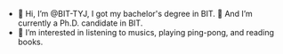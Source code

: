 - 👋 Hi, I’m @BIT-TYJ, I got my bachelor's degree in BIT.   🌱 And I’m currently a Ph.D. candidate in BIT.
- 👀 I’m interested in listening to musics, playing ping-pong, and reading books.

